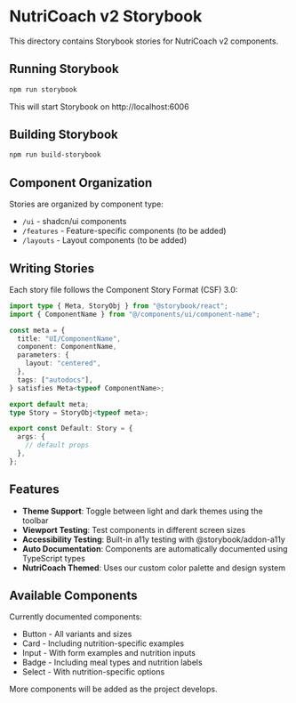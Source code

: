 # NutriCoach v2 Storybook

This directory contains Storybook stories for NutriCoach v2 components.

## Running Storybook

```bash
npm run storybook
```

This will start Storybook on http://localhost:6006

## Building Storybook

```bash
npm run build-storybook
```

## Component Organization

Stories are organized by component type:

- `/ui` - shadcn/ui components
- `/features` - Feature-specific components (to be added)
- `/layouts` - Layout components (to be added)

## Writing Stories

Each story file follows the Component Story Format (CSF) 3.0:

```typescript
import type { Meta, StoryObj } from "@storybook/react";
import { ComponentName } from "@/components/ui/component-name";

const meta = {
  title: "UI/ComponentName",
  component: ComponentName,
  parameters: {
    layout: "centered",
  },
  tags: ["autodocs"],
} satisfies Meta<typeof ComponentName>;

export default meta;
type Story = StoryObj<typeof meta>;

export const Default: Story = {
  args: {
    // default props
  },
};
```

## Features

- **Theme Support**: Toggle between light and dark themes using the toolbar
- **Viewport Testing**: Test components in different screen sizes
- **Accessibility Testing**: Built-in a11y testing with @storybook/addon-a11y
- **Auto Documentation**: Components are automatically documented using TypeScript types
- **NutriCoach Themed**: Uses our custom color palette and design system

## Available Components

Currently documented components:

- Button - All variants and sizes
- Card - Including nutrition-specific examples
- Input - With form examples and nutrition inputs
- Badge - Including meal types and nutrition labels
- Select - With nutrition-specific options

More components will be added as the project develops.
